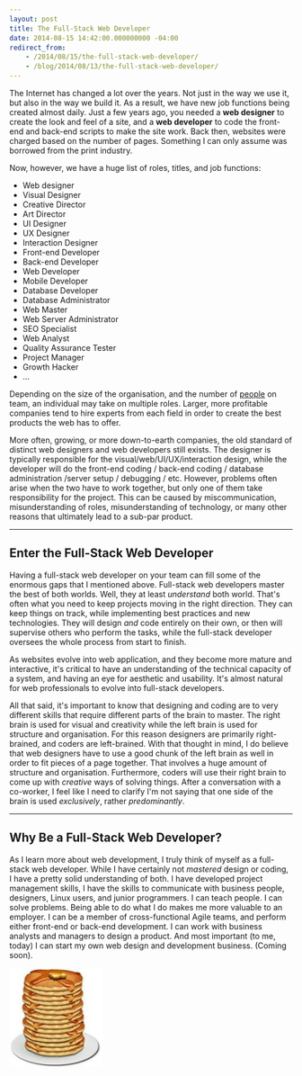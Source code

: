 ```yaml
---
layout: post
title: The Full-Stack Web Developer
date: 2014-08-15 14:42:00.000000000 -04:00
redirect_from:
    - /2014/08/15/the-full-stack-web-developer/
    - /blog/2014/08/13/the-full-stack-web-developer/
---
```

The Internet has changed a lot over the years. Not just in the way we use it, but also in the way we build it. As a result, we have new job functions being created almost daily. Just a few years ago, you needed a **web designer** to create the look and feel of a site, and a **web developer** to code the front-end and back-end scripts to make the site work. Back then, websites were charged based on the number of pages. Something I can only assume was borrowed from the print industry.

Now, however, we have a huge list of roles, titles, and job functions:

- Web designer
- Visual Designer
- Creative Director
- Art Director
- UI Designer
- UX Designer
- Interaction Designer
- Front-end Developer
- Back-end Developer
- Web Developer
- Mobile Developer
- Database Developer
- Database Administrator
- Web Master
- Web Server Administrator
- SEO Specialist
- Web Analyst
- Quality Assurance Tester
- Project Manager
- Growth Hacker
- ...

Depending on the size of the organisation, and the number of [people](/blog/2014/07/30/people-are-not-resources/) on team, an individual may take on multiple roles. Larger, more profitable companies tend to hire experts from each field in order to create the best products the web has to offer.

More often, growing, or more down-to-earth companies, the old standard of distinct web designers and web developers still exists. The designer is typically responsible for the visual/web/UI/UX/interaction design, while the developer will do the front-end coding / back-end coding / database administration /server setup / debugging / etc. However, problems often arise when the two have to work together, but only one of them take responsibility for the project. This can be caused by miscommunication, misunderstanding of roles, misunderstanding of technology, or many other reasons that ultimately lead to a sub-par product.

___


##  Enter the Full-Stack Web Developer
Having a full-stack web developer on your team can fill some of the enormous gaps that I mentioned above. Full-stack web developers master the best of both worlds. Well, they at least *understand* both world. That's often what you need to keep projects moving in the right direction. They can keep things on track, while implementing best practices and new technologies. They will design *and* code entirely on their own, or then will supervise others who perform the tasks, while the full-stack developer oversees the whole process from start to finish.

As websites evolve into web application, and they become more mature and interactive, it's critical to have an understanding of the technical capacity of a system, and having an eye for aesthetic and usability. It's almost natural for web professionals to evolve into full-stack developers.

All that said, it's important to know that designing and coding are to very different skills that require different parts of the brain to master. The right brain is used for visual and creativity while the left brain is used for structure and organisation. For this reason designers are primarily right-brained, and coders are left-brained. With that thought in mind, I do believe that web designers have to use a good chunk of the left brain as well in order to fit pieces of a page together. That involves a huge amount of structure and organisation. Furthermore, coders will use their right brain to come up with *creative* ways of solving things. After a conversation with a co-worker, I feel like I need to clarify I'm not saying that one side of the brain is used *exclusively*, rather *predominantly*.

___


##  Why Be a Full-Stack Web Developer?
As I learn more about web development, I truly think of myself as a full-stack web developer. While I have certainly not *mastered* design or coding, I have a pretty solid understanding of both. I have developed project management skills, I have the skills to communicate with business people, designers, Linux users, and junior programmers. I can teach people. I can solve problems. Being able to do what I do makes me more valuable to an employer. I can be a member of cross-functional Agile teams, and perform either front-end or back-end development. I can work with business analysts and managers to design a product. And most important (to me, today) I can start my own web design and development business. (Coming soon).

![Full-Stack](/content/images/blog/2014/Aug/full-stack.jpg)
